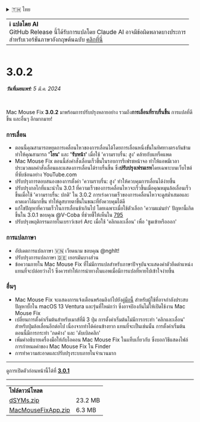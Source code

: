 <details>
<summary>🇹🇭 ไทย</summary>

[🇬🇧 English (GitHub)](https://github.com/noah-nuebling/mac-mouse-fix/releases/tag/3.0.2)\
[🇦🇩 Català](https://redirect.macmousefix.com/?target=mmf-release&tag=3.0.2&locale=ca)\
[🇩🇪 Deutsch](https://redirect.macmousefix.com/?target=mmf-release&tag=3.0.2&locale=de)\
[🇪🇸 Español](https://redirect.macmousefix.com/?target=mmf-release&tag=3.0.2&locale=es)\
[🇫🇷 Français](https://redirect.macmousefix.com/?target=mmf-release&tag=3.0.2&locale=fr)\
[🇮🇩 Indonesia](https://redirect.macmousefix.com/?target=mmf-release&tag=3.0.2&locale=id)\
[🇮🇹 Italiano](https://redirect.macmousefix.com/?target=mmf-release&tag=3.0.2&locale=it)\
[🇭🇺 Magyar](https://redirect.macmousefix.com/?target=mmf-release&tag=3.0.2&locale=hu)\
[🇳🇱 Nederlands](https://redirect.macmousefix.com/?target=mmf-release&tag=3.0.2&locale=nl)\
[🇵🇱 Polski](https://redirect.macmousefix.com/?target=mmf-release&tag=3.0.2&locale=pl)\
[🇧🇷 Português (Brasil)](https://redirect.macmousefix.com/?target=mmf-release&tag=3.0.2&locale=pt-BR)\
[🇵🇹 Português (Portugal)](https://redirect.macmousefix.com/?target=mmf-release&tag=3.0.2&locale=pt-PT)\
[🇷🇴 Română](https://redirect.macmousefix.com/?target=mmf-release&tag=3.0.2&locale=ro)\
[🇸🇪 Svenska](https://redirect.macmousefix.com/?target=mmf-release&tag=3.0.2&locale=sv)\
[🇻🇳 Tiếng Việt](https://redirect.macmousefix.com/?target=mmf-release&tag=3.0.2&locale=vi)\
[🇹🇷 Türkçe](https://redirect.macmousefix.com/?target=mmf-release&tag=3.0.2&locale=tr)\
[🇨🇿 Čeština](https://redirect.macmousefix.com/?target=mmf-release&tag=3.0.2&locale=cs)\
[🇬🇷 Ελληνικά](https://redirect.macmousefix.com/?target=mmf-release&tag=3.0.2&locale=el)\
[🇷🇺 Русский](https://redirect.macmousefix.com/?target=mmf-release&tag=3.0.2&locale=ru)\
[🇺🇦 Українська](https://redirect.macmousefix.com/?target=mmf-release&tag=3.0.2&locale=uk)\
[🇮🇱 עברית](https://redirect.macmousefix.com/?target=mmf-release&tag=3.0.2&locale=he)\
[🇸🇦 العربية](https://redirect.macmousefix.com/?target=mmf-release&tag=3.0.2&locale=ar)\
[🇮🇳 हिन्दी](https://redirect.macmousefix.com/?target=mmf-release&tag=3.0.2&locale=hi)\
**🇹🇭 ไทย**\
[🇨🇳 中文 (简体)](https://redirect.macmousefix.com/?target=mmf-release&tag=3.0.2&locale=zh-Hans)\
[🇨🇳 中文 (繁體)](https://redirect.macmousefix.com/?target=mmf-release&tag=3.0.2&locale=zh-Hant)\
[🇭🇰 中文（香港)](https://redirect.macmousefix.com/?target=mmf-release&tag=3.0.2&locale=zh-HK)\
[🇯🇵 日本語](https://redirect.macmousefix.com/?target=mmf-release&tag=3.0.2&locale=ja)\
[🇰🇷 한국어](https://redirect.macmousefix.com/?target=mmf-release&tag=3.0.2&locale=ko)\
[Help translate Mac Mouse Fix to different languages!](https://github.com/noah-nuebling/mac-mouse-fix/discussions/731)
</details>
<table align=><td>
<b>ℹ️ แปลโดย AI</b><br>
GitHub Release นี้ได้รับการแปลโดย Claude AI อาจมีข้อผิดพลาดบางประการ<br>
สำหรับเวอร์ชันภาษาอังกฤษต้นฉบับ <a href="https://github.com/noah-nuebling/mac-mouse-fix/releases/tag/3.0.2">คลิกที่นี่</a>
</td></table>

<table></table>

# 3.0.2
***วันที่เผยแพร่:** 5 มี.ค. 2024*

<br>

Mac Mouse Fix **3.0.2** มาพร้อมการปรับปรุงหลายอย่าง รวมถึง**การเลื่อนที่ราบรื่นขึ้น** การแปลที่ดีขึ้น และอื่นๆ อีกมากมาย!

### การเลื่อน

- ตอนนี้คุณสามารถหยุดการเคลื่อนไหวของการเลื่อนได้โดยการเลื่อนหนึ่งขั้นในทิศทางตรงกันข้าม ทำให้คุณสามารถ **'โยน'** และ **'รับหน้า'** เมื่อใช้ 'ความราบรื่น: สูง' คล้ายกับแทร็คแพด
- Mac Mouse Fix ตอนนี้ส่งคำสั่งเลื่อนเร็วขึ้นในรอบการรีเฟรชหน้าจอ ทำให้แอพมีเวลาประมวลผลคำสั่งเลื่อนและแสดงการเลื่อนได้ราบรื่นขึ้น ซึ่ง**ปรับปรุงเฟรมเรท**โดยเฉพาะบนเว็บไซต์ที่ซับซ้อนอย่าง YouTube.com
- ปรับปรุงการตอบสนองของการตั้งค่า 'ความราบรื่น: สูง' ทำให้ควบคุมการเลื่อนได้ง่ายขึ้น
- ปรับปรุงกลไกที่แนะนำใน 3.0.1 ที่ความเร็วของการเคลื่อนไหวจะเร็วขึ้นเมื่อคุณหมุนล้อเลื่อนเร็วขึ้นเมื่อใช้ 'ความราบรื่น: ปกติ' ใน 3.0.2 การเร่งความเร็วของการเคลื่อนไหวจะดูสม่ำเสมอและคาดเดาได้มากขึ้น ทำให้ดูสบายตาขึ้นในขณะที่ยังควบคุมได้ดี
- แก้ไขปัญหาที่ความเร็วในการเลื่อนช้าเกินไป โดยเฉพาะเมื่อใช้ตัวเลือก 'ความแม่นยำ' ปัญหานี้เกิดขึ้นใน 3.0.1 ขอบคุณ @V-Coba ที่ช่วยชี้ให้เห็นใน [795](https://github.com/noah-nuebling/mac-mouse-fix/issues/795)
- ปรับปรุงพฤติกรรมภายในเบราว์เซอร์ Arc เมื่อใช้ 'คลิกและเลื่อน' เพื่อ 'ซูมเข้าหรือออก'

### การแปลภาษา

- อัปเดตการแปลภาษา 🇻🇳 เวียดนาม ขอบคุณ @nghlt!
- ปรับปรุงการแปลภาษา 🇩🇪 เยอรมันบางส่วน
- ข้อความภายใน Mac Mouse Fix ที่ไม่มีการแปลสำหรับภาษาปัจจุบันจะแสดงค่าตัวยึดตำแหน่งแทนที่จะปล่อยว่างไว้ ซึ่งควรทำให้การนำทางในแอพเมื่อมีการแปลที่หายไปเข้าใจง่ายขึ้น

### อื่นๆ

- Mac Mouse Fix จะแสดงการแจ้งเตือนพร้อมลิงก์ไปยัง[คู่มือนี้](https://github.com/noah-nuebling/mac-mouse-fix/discussions/861) สำหรับผู้ใช้ที่อาจกำลังประสบปัญหาบั๊กใน macOS 13 Ventura และรุ่นที่ใหม่กว่า ซึ่งอาจป้องกันไม่ให้เปิดใช้งาน Mac Mouse Fix
- เปลี่ยนการตั้งค่าเริ่มต้นสำหรับเมาส์ที่มี 3 ปุ่ม การตั้งค่าเริ่มต้นไม่มีการกระทำ 'คลิกและเลื่อน' สำหรับปุ่มล้อเลื่อนอีกต่อไป เนื่องจากทำได้ค่อนข้างยาก แทนที่จะเป็นเช่นนั้น การตั้งค่าเริ่มต้นตอนนี้มีการกระทำ 'กดค้าง' และ 'ดับเบิลคลิก'
- เพิ่มคำอธิบายเครื่องมือให้กับไอคอน Mac Mouse Fix ในแท็บเกี่ยวกับ ซึ่งบอกวิธีแสดงไฟล์การกำหนดค่าของ Mac Mouse Fix ใน Finder
- การทำความสะอาดและปรับปรุงระบบภายในจำนวนมาก

---

ดูการเปิดตัวก่อนหน้านี้ได้ที่ [**3.0.1**](https://redirect.macmousefix.com/?target=mmf-release&tag=3.0.1&locale=th)

---

<table align="start">
<tr>
    <td colspan=2>
        <b>ไฟล์ดาวน์โหลด</b>
    </td>
</tr>
<tr>
    <td><a href="https://github.com/noah-nuebling/mac-mouse-fix/releases/download/3.0.2/dSYMs.zip">dSYMs.zip</a></td>
    <td>23.2 MB</td>
</tr>
<tr>
    <td><a href="https://github.com/noah-nuebling/mac-mouse-fix/releases/download/3.0.2/MacMouseFixApp.zip">MacMouseFixApp.zip</a></td>
    <td>6.3 MB</td>
</tr>
</table>
